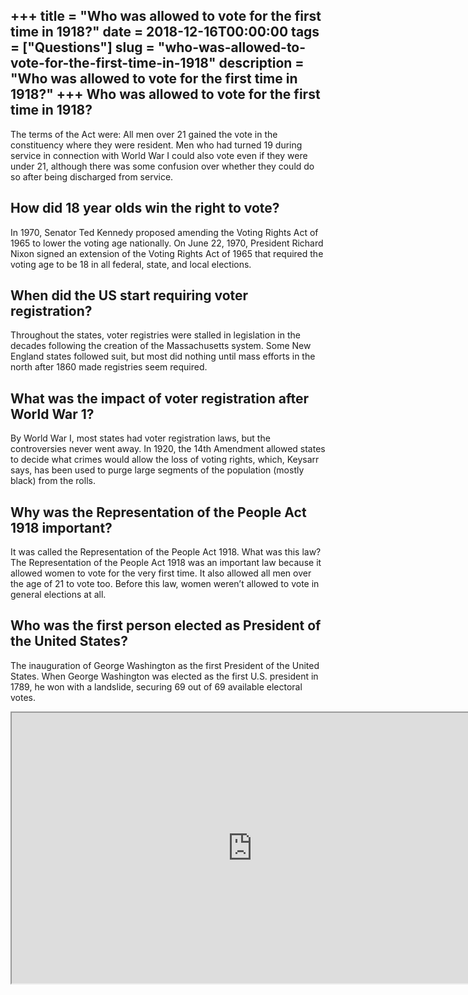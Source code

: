 +++
title = "Who was allowed to vote for the first time in 1918?"
date = 2018-12-16T00:00:00
tags = ["Questions"]
slug = "who-was-allowed-to-vote-for-the-first-time-in-1918"
description = "Who was allowed to vote for the first time in 1918?"
+++
Who was allowed to vote for the first time in 1918?
---------------------------------------------------

The terms of the Act were: All men over 21 gained the vote in the constituency where they were resident. Men who had turned 19 during service in connection with World War I could also vote even if they were under 21, although there was some confusion over whether they could do so after being discharged from service.

How did 18 year olds win the right to vote?
-------------------------------------------

In 1970, Senator Ted Kennedy proposed amending the Voting Rights Act of 1965 to lower the voting age nationally. On June 22, 1970, President Richard Nixon signed an extension of the Voting Rights Act of 1965 that required the voting age to be 18 in all federal, state, and local elections.

When did the US start requiring voter registration?
---------------------------------------------------

Throughout the states, voter registries were stalled in legislation in the decades following the creation of the Massachusetts system. Some New England states followed suit, but most did nothing until mass efforts in the north after 1860 made registries seem required.

What was the impact of voter registration after World War 1?
------------------------------------------------------------

By World War I, most states had voter registration laws, but the controversies never went away. In 1920, the 14th Amendment allowed states to decide what crimes would allow the loss of voting rights, which, Keysarr says, has been used to purge large segments of the population (mostly black) from the rolls.

Why was the Representation of the People Act 1918 important?
------------------------------------------------------------

It was called the Representation of the People Act 1918. What was this law? The Representation of the People Act 1918 was an important law because it allowed women to vote for the very first time. It also allowed all men over the age of 21 to vote too. Before this law, women weren’t allowed to vote in general elections at all.

Who was the first person elected as President of the United States?
-------------------------------------------------------------------

The inauguration of George Washington as the first President of the United States. When George Washington was elected as the first U.S. president in 1789, he won with a landslide, securing 69 out of 69 available electoral votes.

<iframe allow="accelerometer; autoplay; clipboard-write; encrypted-media; gyroscope; picture-in-picture" allowfullscreen="" class="__youtube_prefs__  epyt-is-override  no-lazyload" data-no-lazy="1" data-origheight="433" data-origwidth="770" data-skipgform_ajax_framebjll="" height="433" id="_ytid_98847" loading="lazy" src="https://www.youtube.com/embed/KT14lXXA_bY?enablejsapi=1&autoplay=0&cc_load_policy=0&cc_lang_pref=&iv_load_policy=1&loop=0&modestbranding=0&rel=1&fs=1&playsinline=0&autohide=2&theme=dark&color=red&controls=1&" title="YouTube player" width="770"></iframe>